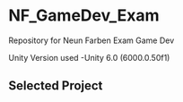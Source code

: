 # NF_GameDev_Exam
Repository for Neun Farben Exam Game Dev

Unity Version used
  -Unity 6.0 (6000.0.50f1)

Selected Project
  -

